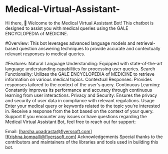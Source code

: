 # Medical-Virtual-Assistant-
Hi there, 👋
Welcome to the Medical Virtual Assistant Bot! This chatbot is designed to assist you with medical queries using the GALE ENCYCLOPEDIA of MEDICINE.

#Overview:
This bot leverages advanced language models and retrieval-based question answering techniques to provide accurate and contextually relevant responses to medical queries.

#Features:
Natural Language Understanding: Equipped with state-of-the-art language understanding capabilities for processing user queries.
Search Functionality: Utilizes the GALE ENCYCLOPEDIA of MEDICINE to retrieve information on various medical topics.
Contextual Responses: Provides responses tailored to the context of the user's query.
Continuous Learning: Constantly improves its performance and accuracy through continuous learning from user interactions.
Privacy and Security: Ensures the privacy and security of user data in compliance with relevant regulations.
Usage
Enter your medical query or keywords related to the topic you're interested in.
Receive a response from the bot based on the context of your query.
Support
If you encounter any issues or have questions regarding the Medical Virtual Assistant Bot, feel free to reach out for support:

Email: [harsha.upadrasta@flyerssoft.com] [Krishna.kompalli@flyerssoft.com]
Acknowledgements
Special thanks to the contributors and maintainers of the libraries and tools used in building this bot.
